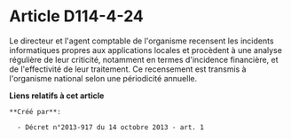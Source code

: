 # Article D114-4-24

Le directeur et l'agent comptable de l'organisme recensent les incidents informatiques propres aux applications locales et
procèdent à une analyse régulière de leur criticité, notamment en termes d'incidence financière, et de l'effectivité de leur
traitement. Ce recensement est transmis à l'organisme national selon une périodicité annuelle.

**Liens relatifs à cet article**

	**Créé par**:

	  - Décret n°2013-917 du 14 octobre 2013 - art. 1
